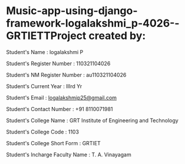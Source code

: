# Music-app-using-django-framework-logalakshmi_p-4026--GRTIETTProject created by:

Student's Name : logalakshmi P

Student's Register Number : 110321104026

Student's NM Register Number : au110321104026

Student's Current Year : IIIrd Yr

Student's Email : logalakshmip25@gmail.com

Student's Contact Number : +91 8110071981

Student's College Name : GRT Institute of Engineering and Technology

Student's College Code : 1103

Student's College Short Form : GRTIET

Student's Incharge Faculty Name : T. A. Vinayagam
